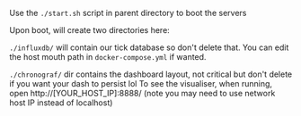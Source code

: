 

Use the `./start.sh` script in parent directory to boot the servers

Upon boot, will create two directories here:

`./influxdb/` will contain our tick database so don't delete that. You can edit the
host mouth path in `docker-compose.yml` if wanted.

`./chronograf/` dir contains the dashboard layout, not critical but don't delete if you
want your dash to persist lol
To see the visualiser, when running, open http://[YOUR_HOST_IP]:8888/
(note you may need to use network host IP instead of localhost)
